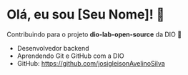 # Olá, eu sou [Seu Nome]! 👋

Contribuindo para o projeto **dio-lab-open-source** da DIO 🚀

-  Desenvolvedor backend
-  Aprendendo Git e GitHub com a DIO
-  GitHub: https://github.com/josigleisonAvelinoSilva
